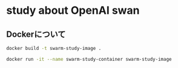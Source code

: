 # study about OpenAI swan

## Dockerについて

```sh
docker build -t swarm-study-image .
```

```sh
docker run -it --name swarm-study-container swarm-study-image
```
